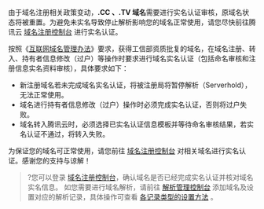 
由于域名注册相关政策变动，**.CC 、.TV 域名**需要进行实名认证审核，原域名状态将被重置。为避免未实名导致停止解析影响您的域名正常使用，请您尽快前往腾讯云 [域名注册控制台](https://console.cloud.tencent.com/domain) 进行实名认证。

按照《[互联网域名管理办法](http://www.cac.gov.cn/2017-09/28/c_1121737753.htm)》要求，获得工信部资质批复的域名，在域名注册、转入、持有者信息修改（过户）等操作时要求进行域名实名认证（包括命名审核和注册信息实名资料审核），具体要求如下：
- 新注册域名若未完成域名实名认证，将被注册局将暂停解析（Serverhold），无法正常使用。
- 域名进行持有者信息修改（过户）操作时必须完成实名认证，否则将过户失败。
- 域名转入腾讯云时，必须选择已实名认证信息模板并等待命名审核结果，若实名认证不通过，将转入失败。

为保证您的域名可正常使用，请您前往 [域名注册控制台](https://console.cloud.tencent.com/domain)  对相关域名进行实名认证。感谢您的支持与谅解！

>?您可以登录 [域名注册控制台](https://console.cloud.tencent.com/domai)，确认域名是否已经完成实名认证并核对域名实名信息。
> 如您需要进行域名解析，请前往 [解析管理控制台](https://console.cloud.tencent.com/cns) 添加域名及设置对应的解析记录，具体操作可查看 [各记录类型的设置方法](https://cloud.tencent.com/document/product/302/3448) 。
